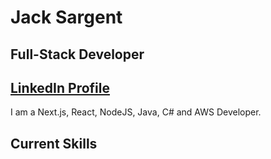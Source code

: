 # Jack Sargent
## Full-Stack Developer 
## [LinkedIn Profile](https://www.linkedin.com/in/sargentjack/)

I am a Next.js, React, NodeJS, Java, C# and AWS Developer. 

## Current Skills


<!-- | Skill | Rating (out of 10) | Years Used |
| ------ | ------ | ----- |
| [JavaScript] | 7 | 2 |
| [Typescript] | 6 | 1 |
| [React.js] | 8 | 2 |
| [Node.js] | 6 | 2|
| [Next.js] | 6 | 1 |
| [Express] | 7 | 2 |
| [Stripe] | 7 | 1 |
| [Git] | 9 | 2 |
| [Sequelize] | 7 | 1 |
| [Postgresql] | 6 | 1 |
| [MongoDB] | 6 | 1 |
| [GraphQL] | 7 | 1 |
| [AWS] | 7 | 1 |
| [Heroku] | 4 | 0.5 |
| [SCRUM] | 8 | 1 |
| SQL | 4 | 1 |
| [Twilio] | 6 | 1 | -->

